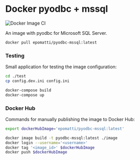# Docker pyodbc + mssql

![Docker Image CI](https://github.com/epomatti/pyodbc-mssql-docker/actions/workflows/docker-image.yml/badge.svg)

An image with pyodbc for Microsoft SQL Server.

```sh
docker pull epomatti/pyodbc-mssql:latest
```

### Testing

Small application for testing the image configuration:

```sh
cd ./test
cp config.dev.ini config.ini

docker-compose build
docker-compose up
```

### Docker Hub

Commands for manually publishing the image to Docker Hub:

```sh
export dockerHubImage='epomatti/pyodbc-mssql:latest'

docker image build -t pyodbc-mssql:latest ./image
docker login --username='<username>'
docker tag '<image_id>' $dockerHubImage
docker push $dockerHubImage
```